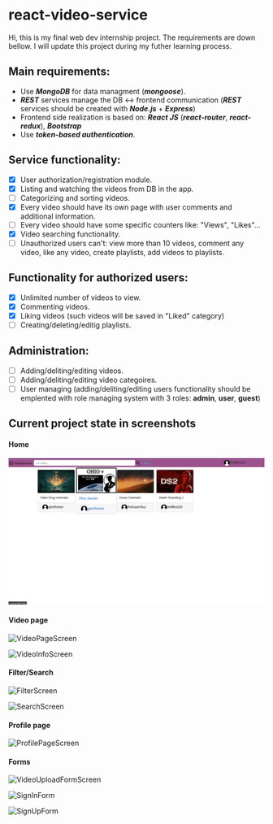 # react-video-service
Hi, this is my final web dev internship project. The requirements are down bellow.
I will update this project during my futher learning process.
## Main requirements:
  - Use ***MongoDB*** for data managment (***mongoose***).
  - ***REST*** services manage the DB :left_right_arrow: frontend communication (***REST*** services should be created with ***Node.js*** + ***Express***)
  - Frontend side realization is based on: ***React JS*** (***react-router***, ***react-redux***), ***Bootstrap***
  - Use ***token-based authentication***.
  
## Service functionality:
  - [x] User authorization/registration module.
  - [x] Listing and watching the videos from DB in the app.
  - [ ] Categorizing and sorting videos.
  - [x] Every video should have its own page with user comments and additional information.
  - [ ] Every video should have some specific counters like: "Views", "Likes"...
  - [x] Video searching functionality.
  - [ ] Unauthorized users can't: view more than 10 videos, comment any video, like any video, create playlists, add videos to playlists.
  
## Functionality for authorized users:
  - [x] Unlimited number of videos to view.
  - [x] Commenting videos.
  - [x] Liking videos (such videos will be saved in "Liked" category)
  - [ ] Creating/deleting/editig playlists. 
  
## Administration:
  - [ ] Adding/deliting/editing videos.
  - [ ] Adding/deliting/editing video categoires.
  - [ ] User managing (adding/deliting/editing users functionality should be emplented with role managing system with 3 roles: **admin**, **user**, **guest**)

## Current project state in screenshots
#### Home
![HomeScreen](/screenshots/HomeV1.png)

#### Video page
![VideoPageScreen](/screensots/VideoPageV1.png)

![VideoInfoScreen](/screensots/VideoInfoV1.png)

#### Filter/Search
![FilterScreen](/screensots/FilterV1.png)

![SearchScreen](/screensots/SearchV1.png)

#### Profile page
![ProfilePageScreen](/screensots/ProfilePageV1.png)

#### Forms
![VideoUploadFormScreen](/screensots/VideoUploadFormV1.png)

![SignInForm](/screensots/SignInFormV1.png)

![SignUpForm](/screensots/SignUpFormV1.png)

